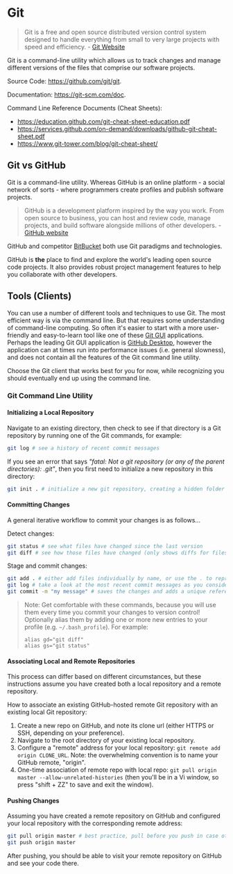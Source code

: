 # Git

> Git is a free and open source distributed version control system designed to handle everything from small to very large projects with speed and efficiency. - [Git Website](https://git-scm.com/)

Git is a command-line utility which allows us to track changes and manage different versions of the files that comprise our software projects.

Source Code: https://github.com/git/git.

Documentation: https://git-scm.com/doc.

Command Line Reference Documents (Cheat Sheets):

  + https://education.github.com/git-cheat-sheet-education.pdf
  + https://services.github.com/on-demand/downloads/github-git-cheat-sheet.pdf
  + https://www.git-tower.com/blog/git-cheat-sheet/

## Git vs GitHub

Git is a command-line utility. Whereas GitHub is an online platform - a social network of sorts - where programmers create profiles and publish software projects.

> GitHub is a development platform inspired by the way you work. From open source to business, you can host and review code, manage projects, and build software alongside millions of other developers. - [GitHub website](https://github.com/)

GitHub and competitor [BitBucket](https://bitbucket.org/product) both use Git paradigms and technologies.

GitHub is **the** place to find and explore the world's leading open source code projects. It also provides robust project management features to help you collaborate with other developers.

## Tools (Clients)

You can use a number of different tools and techniques to use Git. The most efficient way is via the command line. But that requires some understanding of command-line computing. So often it's easier to start with a more user-friendly and easy-to-learn tool like one of these [Git GUI](https://git-scm.com/downloads/guis) applications. Perhaps the leading Git GUI application is [GitHub Desktop](https://desktop.github.com/), however the application can at times run into performance issues (i.e. general slowness), and does not contain all the features of the Git command line utility.

Choose the Git client that works best for you for now, while recognizing you should eventually end up using the command line.

### Git Command Line Utility

#### Initializing a Local Repository

Navigate to an existing directory, then check to see if that directory is a Git repository by running one of the Git commands, for example:

```` sh
git log # see a history of recent commit messages
````

If you see an error that says *"fatal: Not a git repository (or any of the parent directories): .git"*, then you first need to initialize a new repository in this directory:

```` sh
git init . # initialize a new git repository, creating a hidden folder called .git in your project's root directory
````

#### Committing Changes

A general iterative workflow to commit your changes is as follows...

Detect changes:

```` sh
git status # see what files have changed since the last version
git diff # see how those files have changed (only shows diffs for files that existed during the last version, not for newly created files)
````

Stage and commit changes:

```` sh
git add . # either add files individually by name, or use the . to represent all files in the repository. this "stages" the files for commit. you can undo this with `git reset`
git log # take a look at the most recent commit messages as you consider what message to apply to the upcoming commit, in case you want to maintain a consistent narrative and/or tone across related commit messages
git commit -m "my message" # saves the changes and adds a unique reference for this particular version
````

> Note: Get comfortable with these commands, because you will use them every time you commit your changes to version control! Optionally alias them by adding one or more new entries to your profile (e.g. `~/.bash_profile`). For example:
>
>     alias gd="git diff"
>     alias gs="git status"

#### Associating Local and Remote Repositories

This process can differ based on different circumstances, but these instructions assume you have created both a local repository and a remote repository.

How to associate an existing GitHub-hosted remote Git repository with an existing local Git repository:

  1. Create a new repo on GitHub, and note its clone url (either HTTPS or SSH, depending on your preference).
  2. Navigate to the root directory of your existing local repository.
  3. Configure a "remote" address for your local repository: `git remote add origin CLONE_URL`. Note: the overwhelming convention is to name your GitHub remote, "origin".
  4. One-time association of remote repo with local repo: `git pull origin master --allow-unrelated-histories` (then you'll be in a Vi window, so press "shift + ZZ" to save and exit the window).

#### Pushing Changes

Assuming you have created a remote repository on GitHub and configured your local repository with the corresponding remote address:

```` sh
git pull origin master # best practice, pull before you push in case other changes have been made to the remote repository.
git push origin master
````

After pushing, you should be able to visit your remote repository on GitHub and see your code there.
